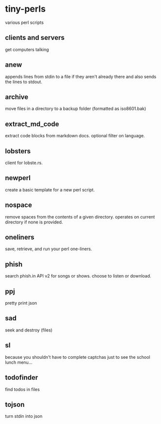 # tiny-perls
various perl scripts

## clients and servers
get computers talking

## anew
appends lines from stdin to a file if they aren't already
there and also sends the lines to stdout.

## archive
move files in a directory to a backup folder (formatted as iso8601.bak)

## extract_md_code
extract code blocks from markdown docs. optional filter on language.

## lobsters
client for lobste.rs.

## newperl
create a basic template for a new perl script.

## nospace
remove spaces from the contents of a given directory. 
operates on current directory if none is provided.

## oneliners
save, retrieve, and run your perl one-liners.

## phish
search phish.in API v2 for songs or shows. choose to listen or download.

## ppj
pretty print json

## sad
seek and destroy (files)

## sl
because you shouldn't have to complete captchas just to
see the school lunch menu...

## todofinder
find todos in files

## tojson
turn stdin into json